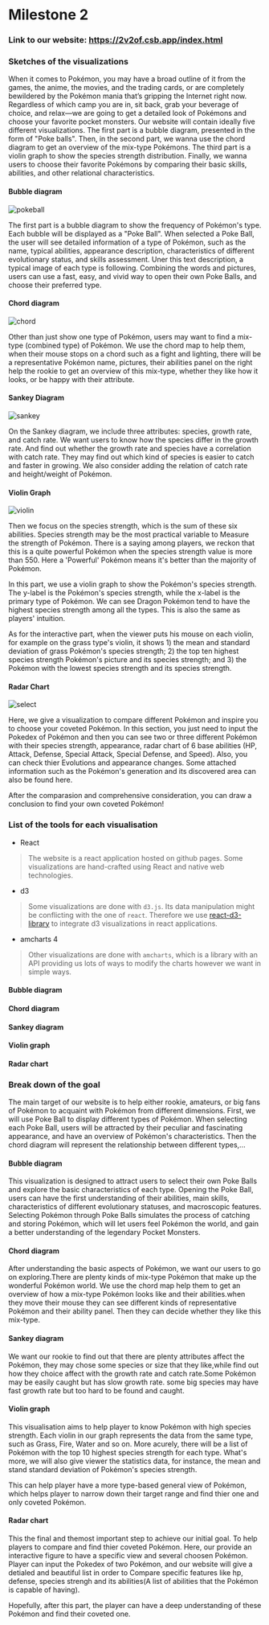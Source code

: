 # Milestone 2

### Link  to our website: https://2v2of.csb.app/index.html

### Sketches of the visualizations

When it comes to Pokémon, you may have a broad outline of it from the games, the anime, the movies, and the trading cards, or are completely bewildered by the Pokémon mania that’s gripping the Internet right now. Regardless of which camp you are in, sit back, grab your beverage of choice, and relax—we are going to get a detailed look of Pokémons and choose your favorite pocket monsters. Our website will contain ideally five different visualizations. The first part is a bubble diagram, presented in the form of "Poke balls". Then, in the second part, we wanna use the chord diagram to get an overview of the mix-type Pokémons. The third part is a violin graph to show the species strength distribution. Finally, we wanna users to choose their favorite Pokémons by comparing their basic skills, abilities, and other relational characteristics.



#### Bubble diagram

![pokeball](assets/pokeball.png)

The first part is a bubble diagram to show the frequency of Pokémon's type. Each bubble will be displayed as a "Poke Ball". When selected a Poke Ball, the user will see detailed information of a type of Pokémon, such as the name, typical abilities, appearance description, characteristics of different evolutionary status, and skills assessment. Uner this text description, a typical image of each type is following. Combining the words and pictures, users can use a fast, easy, and vivid way to open their own Poke Balls, and choose their preferred type.



#### Chord diagram

![chord](assets/chord.png)

Other than just show one type of Pokémon, users may want to find a mix-type (combined type) of Pokémon. We use the chord map to help them, when their mouse stops on a chord such as a fight and lighting, there will be a representative Pokémon name, pictures, their abilities panel on the right help the rookie to get an overview of this mix-type, whether they like how it looks, or be happy with their attribute.



#### Sankey Diagram

![sankey](assets/sankey.png)

On the Sankey diagram, we include three attributes: species, growth rate, and catch rate. We want users to know how the species differ in the growth rate. And find out whether the growth rate and species have a correlation with catch rate. They may find out which kind of species is easier to catch and faster in growing. We also consider adding the relation of catch rate and height/weight of Pokémon.



#### Violin Graph

![violin](assets/violin.png)

Then we focus on the species strength, which is the sum of these six abilities. Species strength may be the most practical variable to Measure the strength of Pokémon. There is a saying among players, we reckon that this is a quite powerful Pokémon when the species strength value is more than 550. Here a 'Powerful' Pokémon means it's better than the majority of Pokémon.   



In this part, we use a violin graph to show the Pokémon's species strength. The y-label is the Pokémon's species strength, while the x-label is the primary type of Pokémon. We can see Dragon Pokémon tend to have the highest species strength among all the types. This is also the same as players' intuition.   



As for the interactive part, when the viewer puts his mouse on each violin, for example on the grass type's violin, it shows 1) the mean and standard deviation of grass Pokémon's species strength; 2) the top ten highest species strength Pokémon's picture and its species strength; and 3) the Pokémon with the lowest species strength and its species strength.



#### Radar Chart

![select](assets/select.png)

Here, we give a visualization to compare different Pokémon and inspire you to choose your coveted Pokémon. In this section, you just need to input the Pokedex of Pokémon and then you can see two or three different Pokémon with their species strength, appearance, radar chart of 6 base abilities (HP, Attack, Defense, Special Attack, Special Defense, and Speed). Also, you can check thier Evolutions and appearance changes. Some attached information such as the Pokémon's generation and its discovered area can also be found here.   



After the comparasion and comprehensive consideration, you can draw a conclusion to find your own coveted Pokémon!



### List of the tools for each visualisation

- React

> The website is a react application hosted on github pages. Some visualizations are hand-crafted using React and native web technologies.

- d3

> Some visualizations are done with `d3.js`. Its data manipulation might be conflicting with the one of `react`. Therefore we use [react-d3-library](https://react-d3-library.github.io/) to integrate d3 visualizations in react applications.

- amcharts 4

> Other visualizations are done with `amcharts`, which is a library with an API providing us lots of ways to modify the charts however we want in simple ways.

#### Bubble diagram

#### Chord diagram

#### Sankey diagram

#### Violin graph

#### Radar chart

### Break down of the goal

The main target of our website is to help either rookie, amateurs, or big fans of Pokémon to acquaint with Pokémon from different dimensions. First, we will use Poke Ball to display different types of Pokémon. When selecting each Poke Ball, users will be attracted by their peculiar and fascinating appearance, and have an overview of Pokémon's characteristics. Then the chord diagram will represent the relationship between different types,...



#### Bubble diagram

This visualization is designed to attract users to select their own Poke Balls and explore the basic characteristics of each type. Opening the Poke Ball, users can have the first understanding of their abilities, main skills, characteristics of different evolutionary statuses, and macroscopic features. Selecting Pokémon through Poke Balls simulates the process of catching and storing Pokémon, which will let users feel Pokémon the world, and gain a better understanding of the legendary Pocket Monsters.



#### Chord diagram

After understanding the basic aspects of Pokémon, we want our users to go on exploring.There are plenty kinds of mix-type Pokémon that make up the wonderful Pokémon world. We use the chord map help them to get an overview of how a mix-type Pokémon looks like and their abilities.when they move their mouse they can see different kinds of representative Pokémon and their ability panel. Then they can decide whether they like this mix-type.



#### Sankey diagram

We want our rookie to find out that there are plenty attributes affect the Pokémon, they may chose some species or size that they like,while find out how they choice affect with the growth rate and catch rate.Some Pokémon may be easily caught but has slow growth rate. some big species may have fast growth rate but too hard to be found and caught.



#### Violin graph

This visualisation aims to help player to know Pokémon with high species strength. Each violin in our graph represents the data from the same type, such as Grass, Fire, Water and so on. More acurely, there will be a list of Pokémon with the top 10 highest species strength for each type. What's more, we will also give viewer the statistics data, for instance, the mean and stand standard deviation of Pokémon's species strength.   



This can help player have a more type-based general view of Pokémon, which helps player to narrow down their target range and find thier one and only coveted Pokémon.



#### Radar chart

This the final and themost important step to achieve our initial goal. To help players to compare and find thier coveted Pokémon. Here, our provide an interactive figure to have a specific view and several choosen Pokémon. Player can input the Pokedex of two Pokémon, and our website will give a detialed and beautiful list in order to Compare specific features like hp, defense, species strengh and its abilities(A list of abilities that the Pokémon is capable of having).



Hopefully, after this part, the player can have a deep understanding of these Pokémon and find their coveted one.
